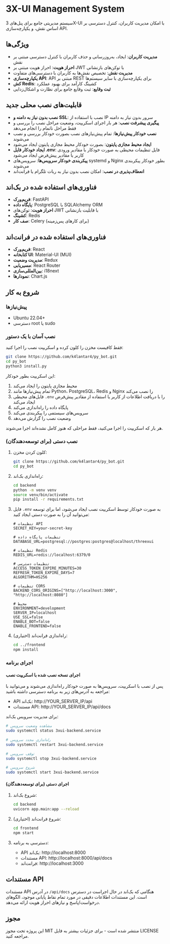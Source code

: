 # 3X-UI Management System

سیستم مدیریتی جامع برای پنل‌های 3X-UI با امکان مدیریت کاربران، کنترل دسترسی بر اساس نقش، و یکپارچه‌سازی API.

## ویژگی‌ها

- **مدیریت کاربران**: ایجاد، به‌روزرسانی و حذف کاربران با کنترل دسترسی مبتنی بر نقش
- **احراز هویت**: احراز هویت مبتنی بر JWT با توکن‌های بازنشانی
- **مدیریت نقش**: تخصیص نقش‌ها به کاربران با دسترسی‌های متفاوت
- **یکپارچه‌سازی API**: API مبتنی بر REST برای یکپارچه‌سازی با سایر سیستم‌ها
- **کش Redis**: کشینگ کارآمد برای بهبود عملکرد
- **ثبت وقایع**: ثبت وقایع جامع برای نظارت و اشکال‌زدایی

## قابلیت‌های نصب محلی جدید

- **نصب بدون نیاز به دامنه و SSL**: نصب با استفاده از IP سرور بدون نیاز به دامنه
- **پیگیری پیشرفت نصب**: هر بار اجرای اسکریپت، وضعیت مراحل نصب را بررسی و فقط مراحل ناتمام را انجام می‌دهد
- **نصب خودکار پیش‌نیازها**: تمام پیش‌نیازهای نصب بصورت خودکار بررسی و نصب می‌شوند
- **ایجاد محیط مجازی پایتون**: بصورت خودکار محیط مجازی پایتون ایجاد می‌شود
- **ایجاد خودکار فایل .env**: فایل تنظیمات محیطی به صورت خودکار با مقادیر ورودی کاربر یا مقادیر پیش‌فرض ایجاد می‌شود
- **پیکربندی خودکار سرویس‌ها**: سرویس‌های systemd و Nginx بطور خودکار پیکربندی می‌شوند
- **انعطاف‌پذیری در نصب**: امکان نصب بدون نیاز به ربات تلگرام یا فرانت‌اند

## فناوری‌های استفاده شده در بک‌اند

- **فریم‌ورک**: FastAPI
- **پایگاه داده**: PostgreSQL با SQLAlchemy ORM
- **احراز هویت**: توکن‌های JWT با قابلیت بازنشانی
- **کشینگ**: Redis
- **صف کار**: Celery (برای کارهای پس‌زمینه)

## فناوری‌های استفاده شده در فرانت‌اند

- **فریم‌ورک**: React
- **کتابخانه UI**: Material-UI (MUI)
- **مدیریت وضعیت**: Redux
- **مسیریابی**: React Router
- **بین‌المللی‌سازی**: i18next
- **نمودارها**: Chart.js

## شروع به کار

### پیش‌نیازها

- Ubuntu 22.04+
- دسترسی root یا sudo

### نصب آسان با یک دستور

فقط کافیست مخزن را کلون کرده و اسکریپت نصب را اجرا کنید:

```bash
git clone https://github.com/k4lantar4/py_bot.git
cd py_bot
python3 install.py
```

این اسکریپت بطور خودکار:
1. محیط مجازی پایتون را ایجاد می‌کند
2. تمام پیش‌نیازها مانند Python، PostgreSQL، Redis و Nginx را نصب می‌کند
3. فایل‌های محیطی `.env` را با دریافت اطلاعات از کاربر یا استفاده از مقادیر پیش‌فرض ایجاد می‌کند
4. پایگاه داده را راه‌اندازی می‌کند
5. سرویس‌های سیستمی را پیکربندی می‌کند
6. وضعیت نصب را گزارش می‌دهد

هر بار که اسکریپت را اجرا می‌کنید، فقط مراحلی که هنوز کامل نشده‌اند اجرا می‌شوند.

### نصب دستی (برای توسعه‌دهندگان)

1. کلون کردن مخزن:
   ```bash
   git clone https://github.com/k4lantar4/py_bot.git
   cd py_bot
   ```

2. راه‌اندازی بک‌اند:
   ```bash
   cd backend
   python -m venv venv
   source venv/bin/activate
   pip install -r requirements.txt
   ```

3. فایل `.env` به صورت خودکار توسط اسکریپت نصب ایجاد می‌شود، اما برای توسعه می‌توانید آن را به صورت دستی ایجاد کنید:
   ```
   # تنظیمات API
   SECRET_KEY=your-secret-key
   
   # تنظیمات پایگاه داده
   DATABASE_URL=postgresql://postgres:postgres@localhost/threexui
   
   # تنظیمات Redis
   REDIS_URL=redis://localhost:6379/0
   
   # تنظیمات دسترسی
   ACCESS_TOKEN_EXPIRE_MINUTES=30
   REFRESH_TOKEN_EXPIRE_DAYS=7
   ALGORITHM=HS256
   
   # تنظیمات CORS
   BACKEND_CORS_ORIGINS=["http://localhost:3000", "http://localhost:8080"]
   
   # محیط
   ENVIRONMENT=development
   SERVER_IP=localhost
   USE_SSL=false
   ENABLE_BOT=false
   ENABLE_FRONTEND=false
   ```

4. راه‌اندازی فرانت‌اند (اختیاری):
   ```bash
   cd ../frontend
   npm install
   ```

### اجرای برنامه

#### اجرای نسخه نصب شده با اسکریپت نصب

پس از نصب با اسکریپت، سرویس‌ها به صورت خودکار راه‌اندازی می‌شوند و می‌توانید با مراجعه به آدرس‌های زیر به برنامه دسترسی داشته باشید:
- API بک‌اند: http://YOUR_SERVER_IP/api
- مستندات API: http://YOUR_SERVER_IP/api/docs

برای مدیریت سرویس بک‌اند:
```bash
# مشاهده وضعیت سرویس
sudo systemctl status 3xui-backend.service

# راه‌اندازی مجدد سرویس
sudo systemctl restart 3xui-backend.service

# توقف سرویس
sudo systemctl stop 3xui-backend.service

# شروع سرویس
sudo systemctl start 3xui-backend.service
```

#### اجرای دستی (برای توسعه‌دهندگان)

1. شروع بک‌اند:
   ```bash
   cd backend
   uvicorn app.main:app --reload
   ```

2. شروع فرانت‌اند (اختیاری):
   ```bash
   cd frontend
   npm start
   ```

3. دسترسی به برنامه:
   - API بک‌اند: http://localhost:8000
   - مستندات API: http://localhost:8000/api/docs
   - فرانت‌اند: http://localhost:3000

## مستندات API

مستندات API در آدرس `/api/docs` هنگامی که بک‌اند در حال اجراست در دسترس است. این مستندات اطلاعات دقیقی در مورد تمام نقاط پایانی موجود، الگوهای درخواست/پاسخ و نیازهای احراز هویت ارائه می‌دهد.

## مجوز

این پروژه تحت مجوز MIT منتشر شده است - برای جزئیات بیشتر به فایل LICENSE مراجعه کنید. 